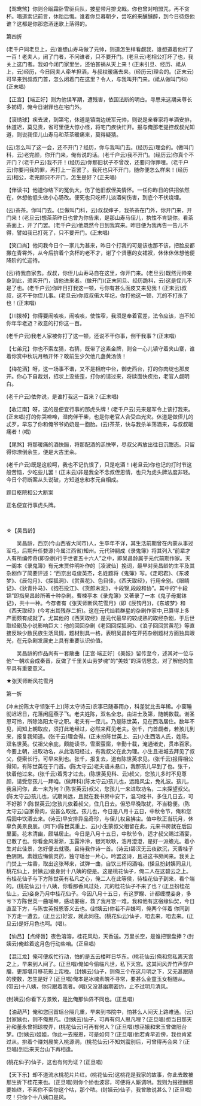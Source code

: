 <!-- { "loadSidebar": true } -->
【鸳鸯煞】你则合眠霜卧雪驱兵队，披星带月排戈戟。你也曾对咱盟咒，再不贪杯。唱道索记前言，休贻后悔。谁着你旦暮朝夕，尝吃的来醺醺醉，到今日待怨他谁？这都是你那恋酒迷歌上落得的。

第四折

(老千户同老旦上，云)谁想山寿马做了元帅，则道怎生样看觑我，谁想道着他打了一百！老夫人，闭了门者，不问谁者，只不要开门。(老旦云)老相公打坏了也，我关上这门者。我如今闭门家里坐，还怕甚祸从天上来！(正末引旦、经历、祗从上，云)经历，今日同夫人牵羊担酒，与叔权暖痛去来。(经历云)理会的。(正末云)可早来到叔叔门首，怎么闭着门在这里？令人，与我叫开门来。(祗从做叫门科)(正末唱)

【正宫】【端正好】则为他误军期，遭残害，依国法断的明白。寻思来这期亲尊长多妨碍，俺今日谢罪也在宅门外。

【滚绣球】疾去波，到第宅，休道是镇南边统军元帅，则说是亲眷家将羊酒安排，休道迟，莫见责，省可里便大惊小怪，将宅门疾快忙开。报与俺那老提控叔叔光知道，则说我侄儿山寿马和茶茶暖痛来，莫得疑猜。

(云)怎么叫了这一会，还不开门？经历，你与我叫门去。(经历云)理会的。(做叫门科，云)老完颜，你开门来，俺有说的话。(老千户云)我不开门。(经历云)你真个不开门？(老千户云)我不开！(经历云)你那旧状子不曾改，还要问你罪哩。(老千户云)你要问我的罪，再打上一百罢了。我死也只不开门，随你便怎么样来！(经历云)相公，老完颜只不开门，怎生是好？(正夫唱)

【伴读书】他道你结下的冤仇大，伤了他旧叔侄美情怀。一任你昨日的供招依然在，休想他低头做小心肠改。便死也只吃杯儿淡酒何伤害，到底个不伏烧埋。

(云)茶茶。你叫门去。(旦做叫门科，云)叔叔婶子，我茶茶在门外，你开门来，开门来！(老旦云)想茶茶昨日也曾为你告来，是那山寿马侄儿，执性不肯饶你。看茶茶面上，开了门罢。(老千户云)他既然今日到我宾来。昨日便为我再告一告儿不得，譬如我已打死了，只不要开门。(正末唱)

【笑口尚】他问我今日个一家儿为甚来，昨日个打我的可是该也那不该，把脸皮都撇在青霄外，从今后拚着个贪杯的老不才，谢了个贤惠的女裙衩，休休休休想他便降阶的忙迎待。

(云)待我自家去。叔叔，你侄儿山寿马自在这里，你开门来。(老旦云)既然元帅亲身到此，须索开门，请他进来者。(做开门)(正末同旦、经历跪科，云)这是侄儿不是了也。(老千户云)你昨日打我这一顿，亏你有甚么面皮又来见我！(正末云)叔叔，这不干你侄儿事。(老旦云)你叔叔偌大年纪，你打他这一顿，兀的不打杀了也！(正末唱)

【川拨棹】你得要闹咳咳，闹咳咳，使性窄，我须是奉着官差，法令应该，岂不知你年华老迈？故意的打你这一百。

(老千户云)我老人家被你打了这一顿，还说不干你事，倒干我事？(正末唱)

【七弟兄】你也不索左猜，右猜，既带了这素金牌，则合一心儿镇守着夹山寨，谁着你赏中秋玩月畅开怀？敢前生少欠他几盏黄汤债！

【梅花酒】呀，这一场事不谐，又不是相府中台，御史西台，打的你肉绽也那皮开。你心下自裁划，招状上没些歪，打你的请过来，将牍面快疾抬，老官人觑明白。

(老千户云)依你说，是谁打我这一百来？(正末唱)

【收江南】呀，这的是便宜行事的那虎头牌！(老千户云)元来是军令上该打我来。(正末唱)打的你哭啼啼，湿肉伴干柴，也是你老官人合受血光灾。休道是做侄儿的忒歹，早忘了你和俺爷爷奶奶是一胞胎。(云)茶茶，快与我杀羊荡酒来，与叔叔暖痛者！(唱)

【尾煞】将那暖痛的酒快酾，将那配酒的羔快宰，尽叔父再放出往日沉酣态。只留得你潦倒余生，便是大古里籴。

(老千户云)既是这般呵，我也不记仇恨了，只是吃酒！(老旦云)你也记的打时节这般苦恼，少吃些儿罢！(正末云)非是我全不念叔侄恩情，也只为虎头牌法度非轻。今日个将断案从头说破，方知道忠和孝元自相成。

题目枢院相公大断案

正名便宜行事虎头牌。

　
　

☆【吴昌龄】
 
　　吴昌龄，西京(今山西省大同市)人，生卒年不详，其生活前期曾在内蒙从事过军屯，后期升任婺源(今属江西省)知州。元代钟嗣成《录鬼簿》将其列入“前辈才人有所编传奇(即杂剧)行于世者五十六人”之中，即吴昌龄属于元代前期作家。天一阁本《录鬼簿》有元末贾仲明补作的［凌波仙］挽词，最早对吴昌龄妁生平及其杂剧作了简要评述：“西京出屯俊英杰，名姓题将《鬼簿》写。《走昭君》、《东坡梦》、《辰勾月》、《探狐洞》、《赏黄花》、色目佳，《西天取经》，行用全别。《眼睛记》、《狄青扑马》、《抱石投江》、《货郎末泥》，十段锦,段段和协”。其中的“十段锦”即指吴昌龄所著十种杂剧。曹楝亭本《录鬼簿》又著录了一本《鬼子母揭钵记》，共十一种。今存者有《张天师断风花雪月》(即《辰钩月》)，《东坡梦》和《西天取经》(今考出其残存二折)。这在元代灿若群星的杂剧作家中,已算得上多产而颇有成就了。尤其他的《西天取经》是元代最早的较成熟的取经杂剧，于后世取经剧及小说影响巨大：他的回回杂剧《老回回探狐洞》、《浪子回回赏黄花》等直接反映少数民族生活风情，题材别具一格，表明吴昌龄在开拓杂剧题材方面独具眼光，在元杂剧发展史上具有重要认识价值。

　　吴昌龄的作品尚有一套散曲［正宫·端正好］《美妓》留传至今，述其对一位与他“一朝欢会成秦晋，反做了千里关山劳梦魂”的“美妓”的深切思念，对了解他的生平具有重要意义。 

★张天师断风花雪月

第一折

(冲末扮陈太守领张千上)(陈太守诗云)农事已随春雨办，科差犹比去年稀。小窗睡彻迟迟日，花落闲庭燕子飞。老夫姓陈，双名全忠。由进士及第，随朝数载。谢圣恩可怜，所除洛阳太守之职。老夫有一侄儿。乃是陈世英，见在西洛居住。数年不见，闻知上朝取应，须打此地经过，必然来拜见老夫。张千，门首觑者，若孩儿到来，报复我知道。(张千云)理会得。(正末扮陈世英上、云)小生西洛人氏，姓陈。双名世英。仗祖父余庇，颇能读书，雪案萤窗，辛勤十载，淹通诸史，贯串百家。今要上朝，进取功名，从此洛阳经过，有我叔父在此为理。小生且进城去拜见了叔父，便索长行。可早来到也。张千，报复去，道有陈世英求见。(张千云)报得相公得知，有陈世英在于门首。(陈太守云)老夫语未悬口，我那孩儿早到了也。张千，快着他过来。(张千云)着秀才过去。(陈世英见科、云)叔父，您孩儿多时不见尊颜，请受您孩儿一拜咱。(做拜科)(陈太守云)孩儿也，远路风尘，免礼波。孩儿，我且问你，此一来为何？(陈世英云)叔父，您孩儿一来进取功名，二来探望叔父。(陈太守云)孩儿也，试期尚远，且就在我书房中安下，温习经书，多住几日去，可不好那？(陈世英云)您孩儿依着叔父，住几日去。但恐早晚取扰，不当稳便。(陈太守云)自家骨肉，说甚么取扰。孩儿也，今日是八月十五日，中秋令节，俺和您后园中饮酒去来。(诗云)早安排异品奇珍，与侄儿权且拂尘。值中秋正当玩月，休辜负美景良辰。(同下)(陈世英重上、云)小生蒙叔父相留在此，元来书房就在后园里面。花木清幽，颇堪居止。今日是八月十五日，中秋节令，适才叔父赐过酒宴，已散了也。你看金风淅淅，玉露泠泠，银河耿耿，浩月澄澄，是好一派蟾光。着小生对此佳景，怎好便去就寝。且待我作诗一首。(诗云)碧汉无云夜欲沉，天香桂子色阴阴。素娥应悔偷灵药，独守瑶台一片心。吟罢这诗，且进这书房间来。我关上门焚上一炷香，取出这张琴来，试弹一曲，自饮三杯闷酒咱。(搽旦扮封姨同旦儿桃花仙上，封姨云)妾身封十八姨的便是。这是桃花仙子，俺二人在这碧云之上。有桂花仙子与下方陈世英有私凡之心，俺二人在此等侯，待桂花仙子到来，看个端的。(桃花仙云)十八姨，你看那香风过处，兀的桂花仙子不来了也？(正旦扮桂花仙上，云)妾身乃月中桂花仙子。今因八月十五日，有这罗睺、计都缠搅妾身，多亏下方陈世英一曲瑶琴，感动娄宿，救了我月宫一难。我和他有这宿缘仙契，今日直至下方，与陈世英报恩答义去也。(封姨云)你若不弃嫌呵，俺两个伴着
你同到下方走一遭去。(正旦云)好波，就此同往。(桃花仙云)仙子，咱去来，咱去来。(正旦云)是好月色也呵。(唱)。

【仙吕】【点绛唇】夜色溶溶，桂花风动，天香送。万里长空，是谁把银盘捧？(封姨云)俺趁着这月色行动些咱。(正旦唱)

【混江龙】俺可便疾忙行动，怕的是五云楼畔日华东。(桃花仙云)俺和您私离天宫之上，早来到人间了。(正旦唱)俺如今偷临凡世，私下天宫。这其间风弄竹声穿户牖，更那堪月移花影上帘栊。(封姨云)仙子，则俺三个在这月明之下，又无甚跟随的使数，怎生是好？(正旦唱)俺本是冰魂素魄不寻常，要甚么金童玉女相随从。(带云)十八姨，你只跟着我者。(唱)又没甚幽期密约，止不过明月清风。

(封姨云)你看下方景致，是比俺那仙界不同也。(正旦唱)

【油葫芦】俺和您回首瑶台隔几重，早来到书院中，怕甚么人间天上路难通。(云)封家姨也，则不俺思凡。(封姨云)仙子，可再有何人思凡哩？(正旦唱)想当日那天孙和董永曾把琼梭弄，(桃花仙云)可再有何人？(正旦唱)想巫娥和宋玉曾做阳台梦。(封姨云)姐姐，你此一去报恩，可是如何？(正旦唱)他若肯早近傍，我也肯紧过从。拚着个赚刘晨笑入桃源洞，(桃花仙云)不知刘震别后，可曾得再会来？(正旦唱)到后来天台山下再相逢。

(桃花仙子)仙子，这也有何为证？(正旦唱)

【天下乐】却不道流水桃花片片红。(桃花仙云)这桃花是我家的故事，你此去敢被那生折下桂花来也。(正旦唱)则你个娇也波容，可便将人厮调哄。我则为报德酬恩要始终，不索你不索你这个咕，那个哝。(封姨云)仙子，我曾敢说甚么？(正旦唱)哎！只你个十八姨口是风。

